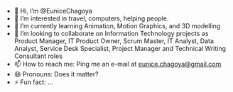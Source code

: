 - 👋 Hi, I’m @EuniceChagoya
- 👀 I’m interested in travel, computers, helping people.
- 🌱 I’m currently learning Animation, Motion Graphics, and 3D modelling
- 💞️ I’m looking to collaborate on  Information Technology projects as Product Manager, IT Product Owner, Scrum Master, IT Analyst, Data Analyst, Service Desk Specialist, Project Manager and Technical Writing Consultant roles
- 📫 How to reach me: Ping me an e-mail at eunice.chagoya@gmail.com
- 😄 Pronouns: Does it matter?
- ⚡ Fun fact: ...

<!---
EuniceChagoya/EuniceChagoya is a ✨ special ✨ repository because its `README.md` (this file) appears on your GitHub profile.
You can click the Preview link to take a look at your changes.
--->
